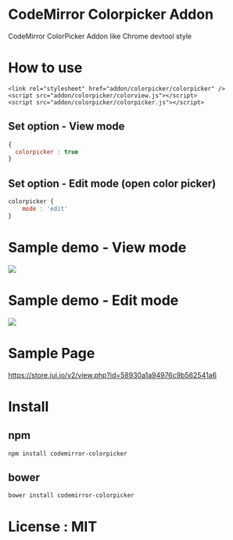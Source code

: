 # CodeMirror Colorpicker Addon 

CodeMirror ColorPicker Addon like Chrome devtool style  

# How to use 

```
<link rel="stylesheet" href="addon/colorpicker/colorpicker" />
<script src="addon/colorpicker/colorview.js"></script>
<script src="addon/colorpicker/colorpicker.js"></script>
```

## Set option - View mode 

```javascript
{
  colorpicker : true
}
```

## Set option - Edit mode (open color picker)

```javascript
colorpicker {
    mode : 'edit'
}
```

# Sample demo - View mode 

<img src="http://i.giphy.com/l3q2SDCDRUCaTiEKs.gif" />

# Sample demo - Edit mode 

<img src="http://i.giphy.com/26xBI1fdHFsAjCwqQ.gif" />


# Sample Page 

https://store.jui.io/v2/view.php?id=58930a1a94976c9b562541a6

# Install 

## npm 

```npm
npm install codemirror-colorpicker
```

## bower 

```
bower install codemirror-colorpicker 
```

# License : MIT 

